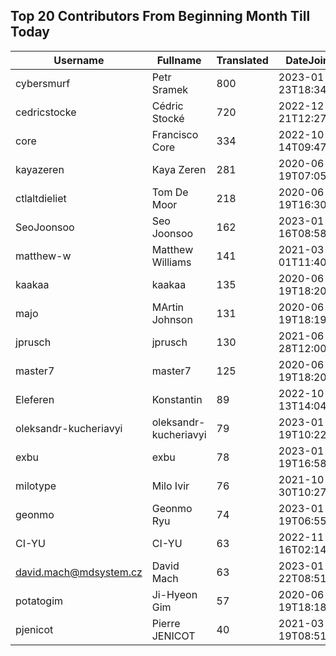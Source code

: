 ## Top 20 Contributors From Beginning Month Till Today ##
|Username|Fullname|Translated|DateJoined|
|--------|--------|----------|----------|
|cybersmurf|Petr Sramek|800|2023-01-23T18:34:00.|
|cedricstocke|Cédric Stocké|720|2022-12-21T12:27:36.|
|core|Francisco Core|334|2022-10-14T09:47:20.|
|kayazeren|Kaya Zeren|281|2020-06-19T07:05:24Z|
|ctlaltdieliet|Tom De Moor|218|2020-06-19T16:30:47Z|
|SeoJoonsoo|Seo Joonsoo|162|2023-01-16T08:58:24.|
|matthew-w|Matthew Williams|141|2021-03-01T11:40:28.|
|kaakaa|kaakaa|135|2020-06-19T18:20:26Z|
|majo|MArtin Johnson|131|2020-06-19T18:19:45Z|
|jprusch|jprusch|130|2021-06-28T12:00:18.|
|master7|master7|125|2020-06-19T18:20:39.|
|Eleferen|Konstantin|89|2022-10-13T14:04:24Z|
|oleksandr-kucheriavyi|oleksandr-kucheriavyi|79|2023-01-19T10:22:19.|
|exbu|exbu|78|2023-01-19T16:58:57.|
|milotype|Milo Ivir|76|2021-10-30T10:27:42.|
|geonmo|Geonmo Ryu|74|2023-01-19T06:55:44.|
|CI-YU|CI-YU|63|2022-11-16T02:14:58.|
|david.mach@mdsystem.cz|David Mach|63|2023-01-22T08:51:32.|
|potatogim|Ji-Hyeon Gim|57|2020-06-19T18:18:58.|
|pjenicot|Pierre JENICOT|40|2021-03-19T08:51:04.|
